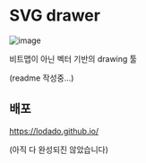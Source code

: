# SVG drawer

![image](https://user-images.githubusercontent.com/40421183/153259891-4a464843-7233-42b5-81ff-a627c8166061.png)

비트맵이 아닌 벡터 기반의 drawing 툴

(readme 작성중...)

## 배포 

https://lodado.github.io/

(아직 다 완성되진 않았습니다) 

